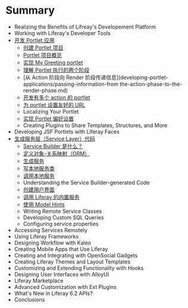 # Summary

* Realizing the Benefits of Lifreay's Developement Platform
* Working with Liferay's Developer Tools
* [开发 Portlet 应用](developing-portlet-applications/README.md)
	* [创建 Portlet 项目](developing-portlet-applications/creating-a-portlet-project.md)
	* [Portlet 项目概览](developing-portlet-applications/anotomy-of-a-portlet-project.md)
	* [实现 My Greeting portlet](developing-portlet-applications/writing-the-my-greeting-portlet.md)
	* [理解 Portlet 执行的两个阶段](developing-portlet-applications/understanding-the-two-phases-of-portlet-execution.md)
	* [从 Action 阶段向 Render 阶段传递信息](developing-portlet-applications/passing-information-from the-action-phase-to-the-render-phase.md)
	* [开发有多个 action 的 portlet](developing-portlet-applications/developing-a-portlet-with-multiple-actions.md)
	* [为 portlet 设置友好的 URL](developing-portlet-applications/adding-friendly-url-mapping-to-the-portlet.md)
	* Localizing Your Portlet
	* [实现 Portlet 偏好设置](developing-portlet-applications/implementing-configurable-portlet-preferences.md)
	* Creating Plugins to Share Templates, Structures, and More
* Developing JSF Portlets with Liferay Faces
* [生成服务层（Service Layer）代码](generating-your-service-layer/README.md)
	* [Service Builder 是什么？](generating-your-service-layer/what-is-service-builder.md)
	* [定义对象-关系映射（ORM）](generating-your-service-layer/defining-your-object-relational-map.md)
	* [生成服务](generating-your-service-layer/generating-services.md)
	* [写本地服务类](generating-your-service-layer/writing-local-service-classes.md)
	* [调用本地服务](generating-your-service-layer/calling-local-services.md)
	* Understanding the Service Builder-generated Code
	* [创建用户界面](generating-your-service-layer/creating-user-interfaces-for-service-builder-portlets.md)
	* [调用 Liferay 的内置服务](generating-your-service-layer/calling-liferay-services.md)
	* [使用 Model Hints](generating-your-service-layer/using-model-hints.md)
	* Writing Remote Service Classes
	* Developing Custom SQL Queries
	* Configuring service.properties
* Accessing Services Remotely
* Using Liferay Frameworks
* Designing Workflow with Kaleo
* Creating Mobile Apps that Use Liferay
* Creating and Integrating with OpenSocial Gadgets
* Creating Liferay Themes and Layout Templates
* Customizing and Extending Functionality with Hooks
* Designing User Interfaces with AlloyUI
* Liferay Marketplace
* Advanced Customization with Ext Plugins
* What's New in Liferay 6.2 APIs?
* Conclusions